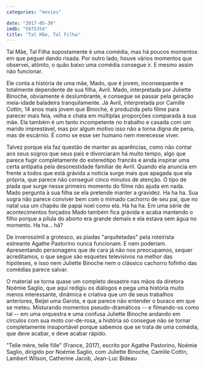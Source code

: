 ```yaml
---
categories: "movies"

date: "2017-05-30"
imdb: "5975354"
title: "Tal Mãe, Tal Filha"
---
```

Tal Mãe, Tal Filha supostamente é uma comédia, mas há poucos momentos em que peguei dando risada. Por outro lado, houve vários momentos que observei, atônito, o quão baixo uma comédia consegue ir. E mesmo assim não funcionar.

Ele conta a história de uma mãe, Mado, que é jovem, inconsequente e totalmente dependente de sua filha, Avril. Mado, interpretada por Juliette Binoche, obviamente é deslumbrante, e consegue se passar pela geração meia-idade baladeira tranquilamente. Já Avril, interpretada por Camille Cottin, 14 anos mais jovem que Binoche, é produzida pelo filme para parecer mais feia, velha e chata em múltiplas proporções comparada à sua mãe. Ela também é um tanto incompetente no trabalho e casada com um marido imprestável, mas por algum motivo isso não a torna digna de pena, mas de escárnio. É como se esse ser humano nem merecesse viver.

Talvez porque ela faz questão de manter as aparências, como não contar aos seus sogros que seus pais e divorciaram há muito tempo, algo que parece fugir completamente do estereótipo francês e ainda inspirar uma certa antipatia pela desonestidade familiar de Avril. Quando ela anuncia em frente a todos que está grávida a notícia surge mais que apagada que ela própria, que parece não conseguir cinco minutos de atenção. O tipo de piada que surge nesse primeiro momento do filme não ajuda em nada. Mado pergunta à sua filha se ela pretende manter a gravidez. Ha ha ha. Sua sogra não parece conviver bem com o mimado cachorro de seu pai, que no natal usa um chapéu de papai noel como ela. Ha ha ha. Em uma série de acontecimentos forçados Mado também fica grávida e acaba mantendo o filho porque a pílula do aborto era grande demais e ela estava sem água no momento. Ha ha... hã?

De inverossímil a grotesco, as piadas "arquitetadas" pela roteirista estreante Agathe Pastorino nunca funcionam. E nem poderiam. Apresentando personagens que de cara já não nos preocupamos, sequer acreditamos, o que segue são esquetes televisivos na melhor das hipóteses, e isso nem Juliette Binoche nem o clássico cachorro fofinho das comédias parece salvar.

O material se torna quase um completo desastre nas mãos da diretora Noémie Saglio, que aqui redigiu os diálogos e pega uma história muito menos interessante, dinâmica e criativa que um de seus trabalhos anteriores, Beijei uma Garota, e que parece não entender o buraco em que se meteu. Misturando momentos pseudo-dramáticos -- e filmando-os como tal -- em uma orquestra e uma confusa Juliette Binoche andando em círculos com sua moto cor-de-rosa, a história só consegue não se tornar completamente insuportável porque sabemos que se trata de uma comédia, que deve acabar, e deve acabar rápido.

"Telle mère, telle fille" (France, 2017), escrito por Agathe Pastorino, Noémie Saglio, dirigido por Noémie Saglio, com Juliette Binoche, Camille Cottin, Lambert Wilson, Catherine Jacob, Jean-Luc Bideau


